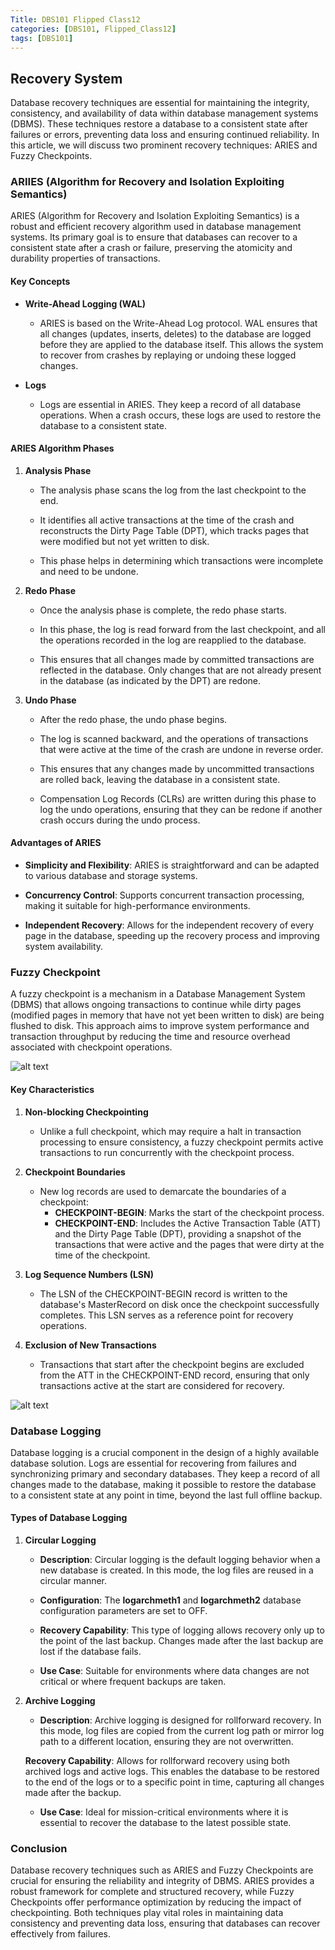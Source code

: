 ```yaml
---
Title: DBS101 Flipped Class12
categories: [DBS101, Flipped_Class12]
tags: [DBS101]
---
```

## Recovery System

Database recovery techniques are essential for maintaining the integrity, consistency, and availability of data within database management systems (DBMS). These techniques restore a database to a consistent state after failures or errors, preventing data loss and ensuring continued reliability. In this article, we will discuss two prominent recovery techniques: ARIES and Fuzzy Checkpoints.

### ARIIES (Algorithm for Recovery and Isolation Exploiting Semantics)

ARIES (Algorithm for Recovery and Isolation Exploiting Semantics) is a robust and efficient recovery algorithm used in database management systems. Its primary goal is to ensure that databases can recover to a consistent state after a crash or failure, preserving the atomicity and durability properties of transactions.

#### Key Concepts

- **Write-Ahead Logging (WAL)**

    - ARIES is based on the Write-Ahead Log protocol. WAL ensures that all changes (updates, inserts, deletes) to the database are logged before they are applied to the database itself. This allows the system to recover from crashes by replaying or undoing these logged changes.

- **Logs**

    - Logs are essential in ARIES. They keep a record of all database operations. When a crash occurs, these logs are used to restore the database to a consistent state.

#### ARIES Algorithm Phases

1. **Analysis Phase**

    - The analysis phase scans the log from the last checkpoint to the end.

    - It identifies all active transactions at the time of the crash and reconstructs the Dirty Page Table (DPT), which tracks pages that were modified but not yet written to disk.

    - This phase helps in determining which transactions were incomplete and need to be undone.

2. **Redo Phase**

    - Once the analysis phase is complete, the redo phase starts.

    - In this phase, the log is read forward from the last checkpoint, and all the operations recorded in the log are reapplied to the database. 

    - This ensures that all changes made by committed transactions are reflected in the database. Only changes that are not already present in the database (as indicated by the DPT) are redone.

3. **Undo Phase**

    - After the redo phase, the undo phase begins. 

    - The log is scanned backward, and the operations of transactions that were active at the time of the crash are undone in reverse order.

    - This ensures that any changes made by uncommitted transactions are rolled back, leaving the database in a consistent state. 

    - Compensation Log Records (CLRs) are written during this phase to log the undo operations, ensuring that they can be redone if another crash occurs during the undo process.

#### Advantages of ARIES

- **Simplicity and Flexibility**: ARIES is straightforward and can be adapted to various database and storage systems.

- **Concurrency Control**: Supports concurrent transaction processing, making it suitable for high-performance environments.

- **Independent Recovery**: Allows for the independent recovery of every page in the database, speeding up the recovery process and improving system availability.


### Fuzzy Checkpoint

A fuzzy checkpoint is a mechanism in a Database Management System (DBMS) that allows ongoing transactions to continue while dirty pages (modified pages in memory that have not yet been written to disk) are being flushed to disk. This approach aims to improve system performance and transaction throughput by reducing the time and resource overhead associated with checkpoint operations.

![alt text](../Images_for_DBS101/checkpoint.png)

#### Key Characteristics

1. **Non-blocking Checkpointing**

    - Unlike a full checkpoint, which may require a halt in transaction processing to ensure consistency, a fuzzy checkpoint permits active transactions to run concurrently with the checkpoint process.

2. **Checkpoint Boundaries**

    - New log records are used to demarcate the boundaries of a checkpoint:
        - **CHECKPOINT-BEGIN**: Marks the start of the checkpoint process.
        - **CHECKPOINT-END**: Includes the Active Transaction Table (ATT) and the Dirty Page Table (DPT), providing a snapshot of the transactions that were active and the pages that were dirty at the time of the checkpoint.

3. **Log Sequence Numbers (LSN)**

    - The LSN of the CHECKPOINT-BEGIN record is written to the database's MasterRecord on disk once the checkpoint successfully completes. This LSN serves as a reference point for recovery operations.

5. **Exclusion of New Transactions**

    - Transactions that start after the checkpoint begins are excluded from the ATT in the CHECKPOINT-END record, ensuring that only transactions active at the start are considered for recovery.

![alt text](<../Images_for_DBS101/Screenshot from 2024-06-02 03-49-21.png>)


### Database Logging

Database logging is a crucial component in the design of a highly available database solution. Logs are essential for recovering from failures and synchronizing primary and secondary databases. They keep a record of all changes made to the database, making it possible to restore the database to a consistent state at any point in time, beyond the last full offline backup.

#### Types of Database Logging

1. **Circular Logging**

    - **Description**: Circular logging is the default logging behavior when a new database is created. In this mode, the log files are reused in a circular manner.

    - **Configuration**: The **logarchmeth1** and **logarchmeth2** database configuration parameters are set to OFF.

    - **Recovery Capability**: This type of logging allows recovery only up to the point of the last backup. Changes made after the last backup are lost if the database fails.

    - **Use Case**: Suitable for environments where data changes are not critical or where frequent backups are taken.

2. **Archive Logging**

    - **Description**: Archive logging is designed for rollforward recovery. In this mode, log files are copied from the current log path or mirror log path to a different location, ensuring they are not overwritten.

    **Recovery Capability**: Allows for rollforward recovery using both archived logs and active logs. This enables the database to be restored to the end of the logs or to a specific point in time, capturing all changes made after the backup.

    - **Use Case**: Ideal for mission-critical environments where it is essential to recover the database to the latest possible state.

### Conclusion

Database recovery techniques such as ARIES and Fuzzy Checkpoints are crucial for ensuring the reliability and integrity of DBMS. ARIES provides a robust framework for complete and structured recovery, while Fuzzy Checkpoints offer performance optimization by reducing the impact of checkpointing. Both techniques play vital roles in maintaining data consistency and preventing data loss, ensuring that databases can recover effectively from failures.